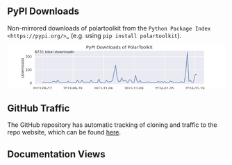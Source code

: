 ## PyPI Downloads

Non-mirrored downloads of polartoolkit from the
`Python Package Index <https://pypi.org/>`\_ (e.g. using
`pip install polartoolkit`).

![Download stats](downloads.png)

## GitHub Traffic

The GitHub repository has automatic tracking of cloning and traffic to the repo
website, which can be found
[here](https://github.com/mdtanker/polartoolkit/graphs/traffic).

## Documentation Views
